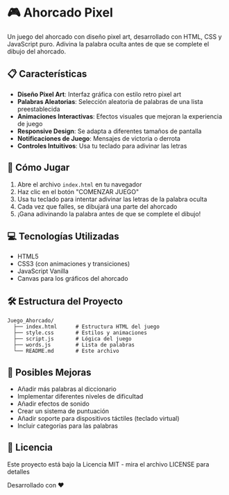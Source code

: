 # 🎮 Ahorcado Pixel

Un juego del ahorcado con diseño pixel art, desarrollado con HTML, CSS y JavaScript puro. Adivina la palabra oculta antes de que se complete el dibujo del ahorcado.

## 📋 Características

- **Diseño Pixel Art**: Interfaz gráfica con estilo retro pixel art
- **Palabras Aleatorias**: Selección aleatoria de palabras de una lista preestablecida
- **Animaciones Interactivas**: Efectos visuales que mejoran la experiencia de juego
- **Responsive Design**: Se adapta a diferentes tamaños de pantalla
- **Notificaciones de Juego**: Mensajes de victoria o derrota
- **Controles Intuitivos**: Usa tu teclado para adivinar las letras

## 🚀 Cómo Jugar

1. Abre el archivo `index.html` en tu navegador
2. Haz clic en el botón "COMENZAR JUEGO"
3. Usa tu teclado para intentar adivinar las letras de la palabra oculta
4. Cada vez que falles, se dibujará una parte del ahorcado
5. ¡Gana adivinando la palabra antes de que se complete el dibujo!

## 💻 Tecnologías Utilizadas

- HTML5
- CSS3 (con animaciones y transiciones)
- JavaScript Vanilla
- Canvas para los gráficos del ahorcado

## 🛠️ Estructura del Proyecto

```
Juego_Ahorcado/
  ├── index.html      # Estructura HTML del juego
  ├── style.css       # Estilos y animaciones
  ├── script.js       # Lógica del juego
  ├── words.js        # Lista de palabras
  └── README.md       # Este archivo
```

## 🎯 Posibles Mejoras

- Añadir más palabras al diccionario
- Implementar diferentes niveles de dificultad
- Añadir efectos de sonido
- Crear un sistema de puntuación
- Añadir soporte para dispositivos táctiles (teclado virtual)
- Incluir categorías para las palabras

## 📝 Licencia

Este proyecto está bajo la Licencia MIT - mira el archivo LICENSE para detalles

Desarrollado con ❤️
